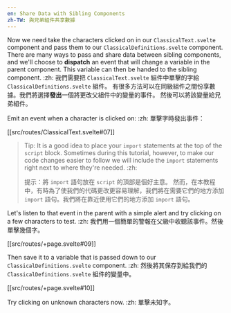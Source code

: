 ```yaml
---
en: Share Data with Sibling Components
zh-TW: 與兄弟組件共享數據
---
```


Now we need take the characters clicked on in our `ClassicalText.svelte` component and pass them to our `ClassicalDefinitions.svelte` component. There are many ways to pass and share data between sibling components, and we'll choose to **dispatch** an event that will change a variable in the parent component. This variable can then be handed to the sibling component. :zh: 我們需要把 `ClassicalText.svelte` 組件中單擊的字給 `ClassicalDefinitions.svelte` 組件。 有很多方法可以在同級組件之間份享數據。我們將選擇**發出**一個將更改父組件中的變量的事件。 然後可以將該變量給兄弟組件。

Emit an event when a character is clicked on: :zh: 單擊字時發出事件：

[[src/routes/ClassicalText.svelte#07]]

> Tip: It is a good idea to place your `import` statements at the top of the `script` block. Sometimes during this tutorial, however, to make our code changes easier to follow we will include the `import` statements right next to where they're needed. :zh:
>
> 提示：將 `import` 語句放在 `script` 的頂部是個好主意。 然而，在本教程中，有時為了使我們的代碼更改更容易理解，我們將在需要它們的地方添加 `import` 語句。我們將在靠近使用它們的地方添加 `import` 語句。

Let's listen to that event in the parent with a simple alert and try clicking on a few characters to test. :zh: 我們用一個簡單的警報在父級中收聽該事件。然後單擊幾個字。

[[src/routes/+page.svelte#09]]

Then save it to a variable that is passed down to our `ClassicalDefinitions.svelte` component. :zh: 然後將其保存到給我們的 `ClassicalDefinitions.svelte` 組件的變量中。

[[src/routes/+page.svelte#10]]

Try clicking on unknown characters now. :zh: 單擊未知字。
